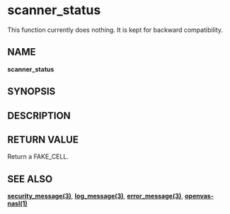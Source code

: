 # scanner_status

This function currently does nothing. It is kept for backward compatibility.

## NAME

**scanner_status**

## SYNOPSIS

## DESCRIPTION

## RETURN VALUE

Return a FAKE_CELL.

## SEE ALSO

**[security_message(3)](security_message.md)**, **[log_message(3)](log_message.md)**, **[error_message(3)](error_message.md)**, **[openvas-nasl(1)](../../openvas-nasl.md)**
